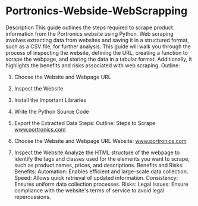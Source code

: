 # Portronics-Webside-WebScrapping
Description
This guide outlines the steps required to scrape product information from the Portronics
website using Python. Web scraping involves extracting data from websites and saving it in a
structured format, such as a CSV file, for further analysis. This guide will walk you through
the process of inspecting the website, defining the URL, creating a function to scrape the
webpage, and storing the data in a tabular format. Additionally, it highlights the benefits and
risks associated with web scraping.
Outline:
1. Choose the Website and Webpage URL
2. Inspect the Website
3. Install the Important Libraries
4. Write the Python Source Code
5. Export the Extracted Data
Steps:
Outline: Steps to Scrape www.portronics.com
1. Choose the Website and Webpage URL
Website: www.portronics.com

2. Inspect the Website
Analyze the HTML structure of the webpage to identify the tags and classes used for the
elements you want to scrape, such as product names, prices, and descriptions.
Benefits and Risks:
Benefits:
Automation: Enables efficient and large-scale data collection.
Speed: Allows quick retrieval of updated information.
Consistency: Ensures uniform data collection processes.
Risks:
Legal Issues: Ensure compliance with the website's terms of service to avoid legal
repercussions.
